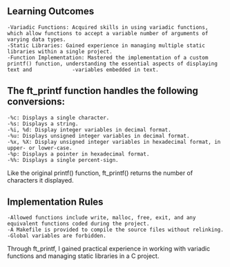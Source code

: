 ## Learning Outcomes

    -Variadic Functions: Acquired skills in using variadic functions, which allow functions to accept a variable number of arguments of varying data types.
    -Static Libraries: Gained experience in managing multiple static libraries within a single project.
    -Function Implementation: Mastered the implementation of a custom printf() function, understanding the essential aspects of displaying text and             -variables embedded in text.

## The ft_printf function handles the following conversions:

    -%c: Displays a single character.
    -%s: Displays a string.
    -%i, %d: Display integer variables in decimal format.
    -%u: Displays unsigned integer variables in decimal format.
    -%x, %X: Display unsigned integer variables in hexadecimal format, in upper- or lower-case.
    -%p: Displays a pointer in hexadecimal format.
    -%%: Displays a single percent-sign.

Like the original printf() function, ft_printf() returns the number of characters it displayed.

## Implementation Rules

    -Allowed functions include write, malloc, free, exit, and any equivalent functions coded during the project.
    -A Makefile is provided to compile the source files without relinking.
    -Global variables are forbidden.

Through ft_printf, I gained practical experience in working with variadic functions and managing static libraries in a C project.
